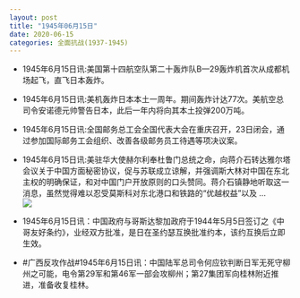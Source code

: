 ```yaml
---
layout: post
title: "1945年06月15日"
date: 2020-06-15
categories: 全面抗战(1937-1945)
---
```


<meta name="referrer" content="no-referrer" />

- 1945年6月15日讯:美国第十四航空队第二十轰炸队B—29轰炸机首次从成都机场起飞，直飞日本轰炸。 

- 1945年6月15日讯:美机轰炸日本本土一周年。期间轰炸计达77次。美航空总司令安诺德元帅警告日本，此后一年内将向其本土投弹200万吨。 

- 1945年6月15日讯:全国邮务总工会全国代表大会在重庆召开，23日闭会，通过参加国际邮务工会组织、改善各级邮务员工待遇等项决议案。 

- 1945年6月15日讯:美驻华大使赫尔利奉杜鲁门总统之命，向蒋介石转达雅尔塔会议关于中国方面秘密协议，促与苏联成立谅解，并强调斯大林对中国在东北主权的明确保证，和对中国门户开放原则的口头赞同。蒋介石镇静地听取这一消息，虽然觉得难以忍受莫斯科对东北港口和铁路的“优越权益”以及 ... <br/><img src="https://wx3.sinaimg.cn/large/aca367d8ly1gfsuaoo04sj20c809zdfw.jpg" />

- 1945年6月15日讯：中国政府与哥斯达黎加政府于1944年5月5日签订之《中哥友好条约》，业经双方批准，是日在圣约瑟互换批准约本，该约互换后立即生效。 

- #广西反攻作战#1945年6月15日讯：中国陆军总司令何应钦判断日军无死守柳州之可能，电令第29军和第46军一部会攻柳州；第27集团军向桂林附近推进，准备收复桂林。 

